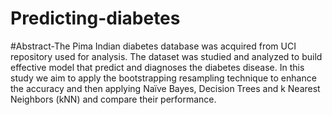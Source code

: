 # Predicting-diabetes
#Abstract-The Pima Indian diabetes database was acquired from UCI
repository used for analysis. The dataset was studied and analyzed to build effective model that predict and diagnoses
the diabetes disease. In this study we aim to apply the bootstrapping resampling technique to enhance the accuracy
and then applying Naïve Bayes, Decision Trees and k Nearest Neighbors (kNN) and compare their performance.
